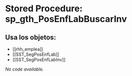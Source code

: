 # Stored Procedure: sp_gth_PosEnfLabBuscarInv

## Usa los objetos:
- [[rhh_emplea]]
- [[SST_SegPosEnfLab]]
- [[SST_SegPosEnfLabInv]]

*No code available.*
